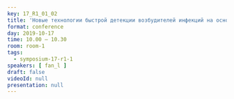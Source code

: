 ```yaml
---
key: 17_R1_01_02
title: 'Новые технологии быстрой детекции возбудителей инфекций на основе искусственного интеллекта'
format: conference
day: 2019-10-17
time: 10.00 – 10.30
room: room-1
tags:
  - symposium-17-r1-1
speakers: [ fan_l ]
draft: false
videoId: null
presentation: null
---
```

